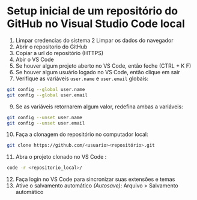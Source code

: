 # Setup inicial de um repositório do GitHub no Visual Studio Code local 

1. Limpar credencias do sistema 
2 Limpar os dados do navegador 
3. Abrir o repositorio do GitHub 
4. Copiar a url do repositório (HTTPS)
5. Abir o VS Code 
6. Se houver algum projeto aberto no VS Code, então feche (CTRL + K  F)
7. Se houver algum usuário logado no VS Code, então clique em sair 
8. Verifique as variáveis `user.name` e `user.email` globais:

~~~bash
git config --global user.name
git config --global user.email
~~~
9. Se as variáveis retornarem algum valor, redefina ambas a variáveis:

~~~bash
git config --unset user.name
git config --unset user.email
~~~
10. Faça a clonagem do repositório no computador local:

~~~bash
git clone https://github.com/<usuario><repositório>.git
~~~
11. Abra o projeto clonado no VS Code :
~~~bash
code -r <repositorio_local>/
~~~
12. Faça login no VS Code para sincronizar suas extensões e temas
13. Ative o salvamento automático _(Autosave)_: Arquivo > Salvamento automático